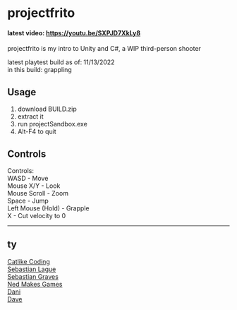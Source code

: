 # projectfrito
#### latest video: <https://youtu.be/SXPJD7XkLy8>

projectfrito is my intro to Unity and C#, a WIP third-person shooter

latest playtest build as of: 11/13/2022 <br>
in this build: grappling

## Usage

1. download BUILD.zip
2. extract it
3. run projectSandbox.exe
4. Alt-F4 to quit

## Controls
Controls:<br>
WASD - Move<br>
Mouse X/Y - Look<br>
Mouse Scroll - Zoom<br>
Space - Jump<br>
Left Mouse (Hold) - Grapple<br>
X - Cut velocity to 0

***

## ty
[Catlike Coding](https://catlikecoding.com/unity/tutorials/)<br>
[Sebastian Lague](https://www.youtube.com/c/SebastianLague/videos)<br>
[Sebastian Graves](https://www.youtube.com/user/ICampEasts/videos)<br>
[Ned Makes Games](https://www.youtube.com/c/NedMakesGames/videos)<br>
[Dani](https://www.youtube.com/c/DanisTutorials/videos)<br>
[Dave](https://www.youtube.com/channel/UCIWlCE2kt0RXCJLRp8HjhiQ/videos)

